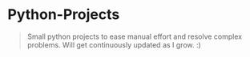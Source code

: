 # Python-Projects

>Small python projects to ease manual effort and resolve complex problems.
>Will get continuously updated as I grow. :)
